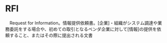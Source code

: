 # RFI
　Request for Information。情報提供依頼書。[企業]・組織がシステム調達や業務委託をする場合や、初めての取引となるベンダ企業に対して[情報]の提供を依頼すること、またはその際に提出される文書
